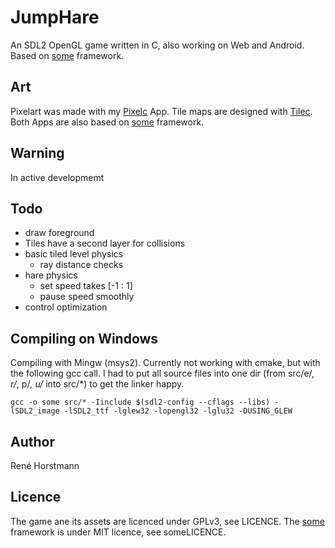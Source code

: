 # JumpHare
An SDL2 OpenGL game written in C, also working on Web and Android.
Based on [some](https://github.com/renehorstmann/some) framework.

## Art
Pixelart was made with my [Pixelc](https://github.com/renehorstmann/pixelc) App.
Tile maps are designed with [Tilec](https://github.com/renehorstmann/tilec).
Both Apps are also based on [some](https://github.com/renehorstmann/some) framework.


## Warning
In active developmemt

## Todo
- draw foreground
- Tiles have a second layer for collisions
- basic tiled level physics
    - ray distance checks
- hare physics 
    - set speed takes [-1 : 1]
    - pause speed smoothly
- control optimization

## Compiling on Windows
Compiling with Mingw (msys2).
Currently not working with cmake, but with the following gcc call.
I had to put all source files into one dir (from src/e/*, r/*, p/*, u/* into src/*) to get the linker happy.
```
gcc -o some src/* -Iinclude $(sdl2-config --cflags --libs) -lSDL2_image -lSDL2_ttf -lglew32 -lopengl32 -lglu32 -DUSING_GLEW
```

## Author
René Horstmann

## Licence
The game ane its assets are licenced under GPLv3, see LICENCE.
The [some](https://github.com/renehorstmann/some) framework is under MIT licence, see someLICENCE.
